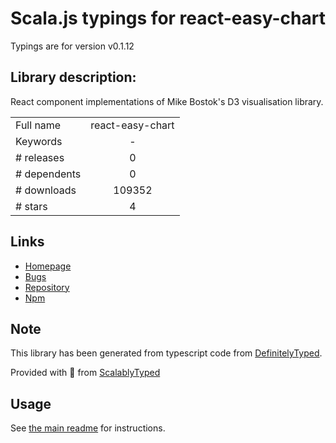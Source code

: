 
# Scala.js typings for react-easy-chart

Typings are for version v0.1.12

## Library description:
React component implementations of Mike Bostok's D3 visualisation library.

|                    |                 |
| ------------------ | :-------------: |
| Full name          | react-easy-chart |
| Keywords           | - |
| # releases         | 0 |
| # dependents       | 0 |
| # downloads        | 109352 |
| # stars            | 4 |

## Links
- [Homepage](https://github.com/rma-consulting/react-easy-chart#readme)
- [Bugs](https://github.com/rma-consulting/react-easy-chart/issues)
- [Repository](https://github.com/rma-consulting/react-easy-chart)
- [Npm](https://www.npmjs.com/package/react-easy-chart)
    


## Note
This library has been generated from typescript code from [DefinitelyTyped](https://definitelytyped.org).

Provided with :purple_heart: from [ScalablyTyped](https://github.com/oyvindberg/ScalablyTyped)

## Usage
See [the main readme](../../readme.md) for instructions.



